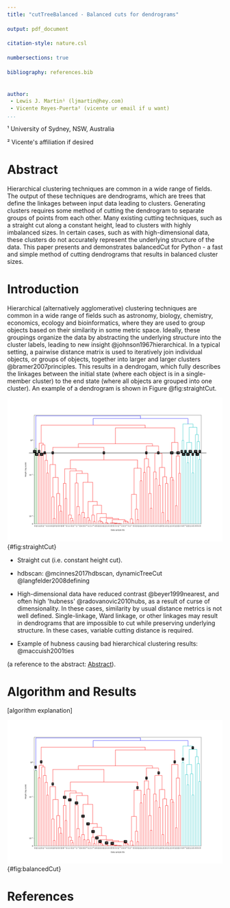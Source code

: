 ```yaml
---
title: "cutTreeBalanced - Balanced cuts for dendrograms"

output: pdf_document

citation-style: nature.csl

numbersections: true

bibliography: references.bib


author:
 - Lewis J. Martin¹ (ljmartin@hey.com)
 - Vicente Reyes-Puerta² (vicente ur email if u want) 
...
```


¹ University of Sydney, NSW, Australia

² Vicente's affiliation if desired

# Abstract

Hierarchical clustering techniques are common in a wide range of fields. The output of these techniques are dendrograms, which are trees that define the linkages between input data leading to clusters. Generating clusters requires some method of cutting the dendrogram to separate groups of points from each other. Many existing cutting techniques, such as a straight cut along a constant height, lead to clusters with highly imbalanced sizes. In certain cases, such as with high-dimensional data, these clusters do not accurately represent the underlying structure of the data. This paper presents and demonstrates balancedCut for Python - a fast and simple method of cutting dendrograms that results in balanced cluster sizes.

# Introduction

Hierarchical (alternatively agglomerative) clustering techniques are common in a wide range of fields such as astronomy, biology, chemistry, economics, ecology and bioinformatics, where they are used to group objects based on their similarity in some metric space. Ideally, these groupings organize the data by abstracting the underlying structure into the cluster labels, leading to new insight @johnson1967hierarchical. In a typical setting, a pairwise distance matrix is used to iteratively join individual objects, or groups of objects, together into larger and larger clusters @bramer2007principles. This results in a dendrogam, which fully describes the linkages between the initial state (where each object is in a single-member cluster) to the end state (where all objects are grouped into one cluster). An example of a dendrogram is shown in Figure  @fig:straightCut.

![A dendrogram generated by single-linkage clustering, showing a straight cut at height XYZ. Straight cuts at any height generate clusters with imbalanced sizes (`can we add a histogram of cluster sizes at multiple heights? LJM)`](../dendrogram_1_standard_cut.png){#fig:straightCut}


- Straight cut (i.e. constant height cut).

- hdbscan: @mcinnes2017hdbscan, dynamicTreeCut @langfelder2008defining

- High-dimensional data have reduced contrast @beyer1999nearest, and often high 'hubness' @radovanovic2010hubs, as a result of curse of dimensionality. In these cases, similarity by usual distance metrics is not well defined. Single-linkage, Ward linkage, or other linkages may result in dendrograms that are impossible to cut while preserving underlying structure. In these cases, variable cutting distance is required.

- Example of hubness causing bad hierarchical clustering results: @maccuish2001ties
 
(a reference to the abstract: [Abstract](#abstract)). 

# Algorithm and Results

[algorithm explanation]


![The same dendrogram as in @fig:straightCut, but demonstrating a balanced cut of size XYZ](../dendrogram_2_balanced_cut.png){#fig:balancedCut}




# References